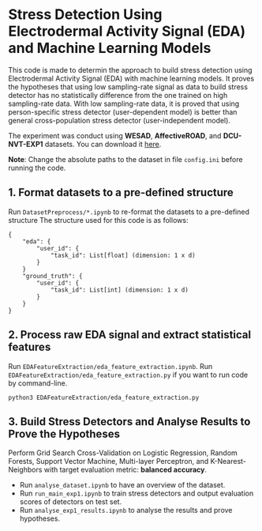 # Stress Detection Using Electrodermal Activity Signal (EDA) and Machine Learning Models

This code is made to determin the approach to build stress detection using Electrodermal Activity Signal (EDA) with machine learning models. It proves the hypotheses that using low sampling-rate signal as data to build stress detector has no statistically difference from the one trained on high sampling-rate data. 
With low sampling-rate data, it is proved that using person-specific stress detector (user-dependent model) is better than general cross-population stress detector (user-independent model).

The experiment was conduct using **WESAD**, **AffectiveROAD**, and **DCU-NVT-EXP1** datasets. You can download it [here](https://drive.google.com/file/d/15BpNyTRY0OsFJ06FaVZcDtRgV-Y4a81P/view?usp=sharing).

**Note**: Change the absolute paths to the dataset in file ```config.ini``` before running the code.

## 1. Format datasets to a pre-defined structure
Run ```DatasetPreprocess/*.ipynb``` to re-format the datasets to a pre-defined structure The structure used for this code is as follows:
```
{
    "eda": {
        "user_id": {
            "task_id": List[float] (dimension: 1 x d)
        }
    }
    "ground_truth": {
        "user_id": {
            "task_id": List[int] (dimension: 1 x d)
        }
    }
}
```
## 2. Process raw EDA signal and extract statistical features
Run ```EDAFeatureExtraction/eda_feature_extraction.ipynb```. 
Run ```EDAFeatureExtraction/eda_feature_extraction.py``` if you want to run code by command-line.
```
python3 EDAFeatureExtraction/eda_feature_extraction.py
```
## 3. Build Stress Detectors and Analyse Results to Prove the Hypotheses
Perform Grid Search Cross-Validation on Logistic Regression, Random Forests, Support Vector Machine, Multi-layer Perceptron, and K-Nearest-Neighbors with target evaluation metric: **balanced accuracy**. 
- Run ```analyse_dataset.ipynb``` to have an overview of the dataset. 
- Run ```run_main_exp1.ipynb``` to train stress detectors and output evaluation scores of detectors on test set.
- Run ```analyse_exp1_results.ipynb``` to analyse the results and prove hypotheses.
